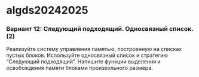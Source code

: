 # algds20242025
<h3>Вариант 12: Следующий подходящий. Односвязный список. (2)</h3>
Реализуйте систему управления памятью, построенную на списках пустых блоков. Используйте
односвязный список и стратегию “Следующий подходящий”.
Напишите функции выделения и освобождения памяти блоками произвольного размера.
